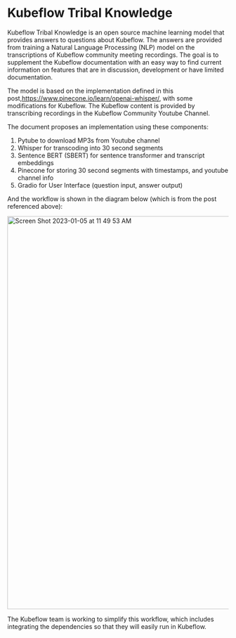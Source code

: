# Kubeflow Tribal Knowledge

Kubeflow Tribal Knowledge is an open source machine learning model that provides answers to questions about Kubeflow. The answers are provided from training a Natural Language Processing (NLP) model on the transcriptions of Kubeflow community meeting recordings. The goal is to supplement the Kubeflow documentation with an easy way to find current information on features that are in discussion, development or have limited documentation.

The model is based on the implementation defined in this post,https://www.pinecone.io/learn/openai-whisper/, with some modifications for Kubeflow.  The Kubeflow content is provided by transcribing recordings in the Kubeflow Community Youtube Channel.

The document proposes an implementation using these components:
1) Pytube to download MP3s from Youtube channel
2) Whisper for transcoding into 30 second segments
3) Sentence BERT (SBERT) for sentence transformer and transcript embeddings
4) Pinecone for storing 30 second segments with timestamps, and youtube channel info
5) Gradio for User Interface (question input, answer output)

And the workflow is shown in the diagram below (which is from the post referenced above):

<img width="895" alt="Screen Shot 2023-01-05 at 11 49 53 AM" src="https://user-images.githubusercontent.com/10553232/210847149-ad9d2172-bcb1-4d81-a5d6-8ce2814066e0.png">


The Kubeflow team is working to simplify this workflow, which includes integrating the dependencies so that they will easily run in Kubeflow.
